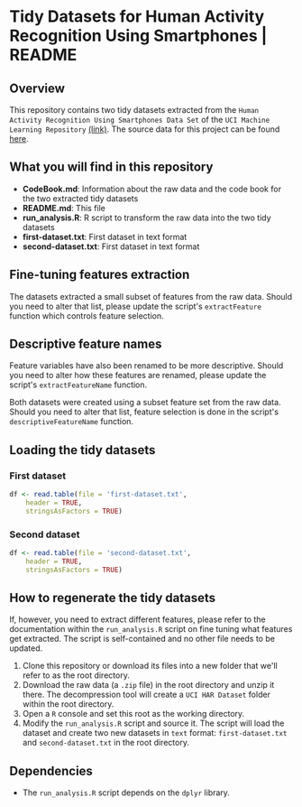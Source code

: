 Tidy Datasets for Human Activity Recognition Using Smartphones | README
===

## Overview
 
This repository contains two tidy datasets extracted from the `Human Activity Recognition Using Smartphones Data Set` of the `UCI Machine Learning Repository` [(link)](http://archive.ics.uci.edu/ml/datasets/Human+Activity+Recognition+Using+Smartphones).
The source data for this project can be found [here](https://d396qusza40orc.cloudfront.net/getdata%2Fprojectfiles%2FUCI%20HAR%20Dataset.zip).

## What you will find in this repository

* __CodeBook.md__: Information about the raw data and the code book for the two extracted tidy datasets
* __README.md__: This file
* __run_analysis.R__: R script to transform the raw data into the two tidy datasets
* __first-dataset.txt__: First dataset in text format
* __second-dataset.txt__: First dataset in text format

## Fine-tuning features extraction

The datasets extracted a small subset of features from the raw data.  Should you need to alter that list, please update the script's `extractFeature` function which controls feature selection.

## Descriptive feature names

Feature variables have also been renamed to be more descriptive.  Should you need to alter how these features are renamed, please update the script's `extractFeatureName` function.


Both datasets were created using a subset feature set from the raw data.  Should you need to alter that list, feature selection is done in the script's `descriptiveFeatureName` function.


## Loading the tidy datasets

### First dataset

```r
df <- read.table(file = 'first-dataset.txt',
	header = TRUE,
	stringsAsFactors = TRUE)
```

### Second dataset

```r
df <- read.table(file = 'second-dataset.txt',
	header = TRUE,
	stringsAsFactors = TRUE)
```

## How to regenerate the tidy datasets

If, however, you need to extract different features, please refer to the documentation within the `run_analysis.R` script on fine tuning what features get extracted.  The script is self-contained and no other file needs to be updated.

1. Clone this repository or download its files into a new folder that we'll refer to as the root directory.
1. Download the raw data (a `.zip` file) in the root directory and unzip it there.  The decompression tool will create a `UCI HAR Dataset` folder within the root directory.
1. Open a `R` console and set this root as the working directory.
1. Modify the `run_analysis.R` script and source it.  The script will load the dataset and create two new datasets in `text` format: `first-dataset.txt` and `second-dataset.txt` in the root directory.

## Dependencies

* The `run_analysis.R` script depends on the `dplyr` library.
